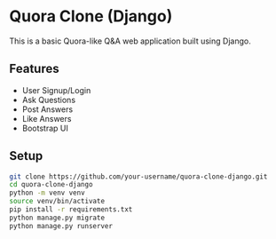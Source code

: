 # Quora Clone (Django)

This is a basic Quora-like Q&A web application built using Django.

## Features

- User Signup/Login
- Ask Questions
- Post Answers
- Like Answers
- Bootstrap UI

## Setup

```bash
git clone https://github.com/your-username/quora-clone-django.git
cd quora-clone-django
python -m venv venv
source venv/bin/activate
pip install -r requirements.txt
python manage.py migrate
python manage.py runserver
